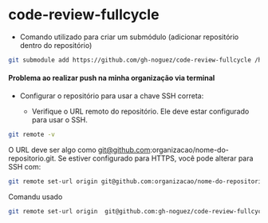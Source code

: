 # code-review-fullcycle

- Comando utilizado para criar um submódulo (adicionar repositório dentro do repositório)

```bash
git submodule add https://github.com/gh-noguez/code-review-fullcycle /home/felipe/Documents/workspaces/fullcycle/git-github/4-prs-e-code-review/code-review-fullcycle
```

#### Problema ao realizar push na minha organização via terminal

- Configurar o repositório para usar a chave SSH correta:

  - Verifique o URL remoto do repositório. Ele deve estar configurado para usar o SSH.
```bash
git remote -v
```
O URL deve ser algo como git@github.com:organizacao/nome-do-repositorio.git. Se estiver configurado para HTTPS, você pode alterar para SSH com:
```bash
git remote set-url origin git@github.com:organizacao/nome-do-repositorio.git
```

Comandu usado
```bash
git remote set-url origin  git@github.com:gh-noguez/code-review-fullcycle.git
```
